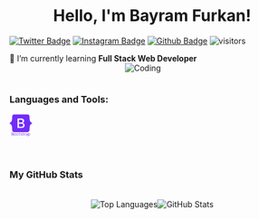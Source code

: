 <h1 align="center">Hello, I'm Bayram Furkan!</h1>

[![Twitter Badge](https://img.shields.io/badge/-Twitter-1da1f2?labelColor=1da1f2&logo=twitter&logoColor=white&link=https://twitter.com/BayarFurkanb)](https://twitter.com/BayarFurkanb)
[![Instagram Badge](https://img.shields.io/badge/Instagram-E4405F?style=for-the-badge&logo=instagram&logoColor=white&link=https://instagram.com/mperspective)](https://instagram.com/mperspectivee)
[![Github Badge](https://img.shields.io/badge/-Github-232323?logo=Github&logoColor=white&link=https://space.bilibili.com/7708412)](https://github.com/Bfurkan)
![visitors](https://visitor-badge.laobi.icu/badge?page_id=Bfurkan)

🌱 I’m currently learning **Full Stack Web Developer**
<img align="right" alt="Coding" width="300" src="https://i.pinimg.com/originals/81/17/8b/81178b47a8598f0c81c4799f2cdd4057.gif">

<br>
<h3 align="left">Languages and Tools:</h3>
<p align="left"> 
    <a href="https://getbootstrap.com" target="_blank" rel="noreferrer"> 
        <img src="https://raw.githubusercontent.com/devicons/devicon/master/icons/bootstrap/bootstrap-plain-wordmark.svg" alt="bootstrap" width="40" height="40"/> 
    </a> 
    <!-- Additional icons omitted for brevity -->
</p>
<br>

<h3>My GitHub Stats</h3>
<br>

<!-- Align stats side-by-side -->
<div align="center" style="display: flex; justify-content: center;">
    <img src="https://github-readme-stats.vercel.app/api/top-langs?username=Bfurkan&show_icons=true&theme=dark&locale=en&layout=compact" alt="Top Languages" />
    <img src="https://github-readme-stats.vercel.app/api?username=Bfurkan&show_icons=true&theme=dark&locale=en" alt="GitHub Stats" />
</div>
